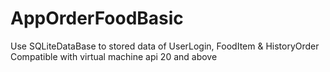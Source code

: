 # AppOrderFoodBasic
Use SQLiteDataBase to stored data of UserLogin, FoodItem & HistoryOrder
Compatible with virtual machine api 20 and above
